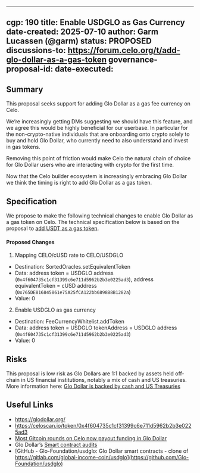 
---
cgp: 190
title: Enable USDGLO as Gas Currency
date-created: 2025-07-10
author: Garm Lucassen (@garm)
status: PROPOSED
discussions-to: https://forum.celo.org/t/add-glo-dollar-as-a-gas-token
governance-proposal-id: 
date-executed: 
---

## Summary

This proposal seeks support for adding Glo Dollar as a gas fee currency on Celo.

We’re increasingly getting DMs suggesting we should have this feature, and we agree this would be highly beneficial for our userbase. In particular for the non-crypto-native individuals that are onboarding onto crypto solely to buy and hold Glo Dollar, who currently need to also understand and invest in gas tokens.

Removing this point of friction would make Celo the natural chain of choice for Glo Dollar users who are interacting with crypto for the first time.

Now that the Celo builder ecosystem is increasingly embracing Glo Dollar we think the timing is right to add Glo Dollar as a gas token.

## Specification

We propose to make the following technical changes to enable Glo Dollar as a gas token on Celo. The technical specification below is based on the proposal to [add USDT as a gas token](https://github.com/celo-org/governance/blob/eb37e737600ff15517ea6f8b534174e14d80a0f5/CGPs/cgp-0128.md).

#### Proposed Changes

1. Mapping CELO/cUSD rate to CELO/USDGLO

* Destination: SortedOracles.setEquivalentToken
* Data: address token = USDGLO address (`0x4f604735c1cf31399c6e711d5962b2b3e0225ad3`), address equivalentToken = cUSD address (`0x765DE816845861e75A25fCA122bb6898B8B1282a`)
* Value: 0

2. Enable USDGLO as gas currency

* Destination: FeeCurrencyWhitelist.addToken
* Data: address token = USDGLO tokenAddress = USDGLO address (`0x4f604735c1cf31399c6e711d5962b2b3e0225ad3`)
* Value: 0

## Risks

This proposal is low risk as Glo Dollars are 1:1 backed by assets held off-chain in US financial institutions, notably a mix of cash and US treasuries. More information here: [Glo Dollar is backed by cash and US Treasuries](https://www.glodollar.org/articles/treasuries)

## Useful Links

* https://glodollar.org/
* https://celoscan.io/token/0x4f604735c1cf31399c6e711d5962b2b3e0225ad3
* [Most Gitcoin rounds on Celo now payout funding in Glo Dollar](https://explorer.gitcoin.co/#/rounds?orderBy=MATCH_AMOUNT_IN_USD_DESC&status=active%2Ctaking_applications%2Cverified%2Cfinished)
* Glo Dollar’s [Smart contract audits](https://www.glodollar.org/articles/smart-contract-audits)
* [GitHub - Glo-Foundation/usdglo: Glo Dollar smart contracts - clone of https://gitlab.com/global-income-coin/usdglo](https://github.com/Glo-Foundation/usdglo)
